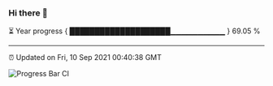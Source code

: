 ### Hi there 👋

⏳ Year progress { ████████████████████▁▁▁▁▁▁▁▁▁▁ } 69.05 %

---

⏰ Updated on Fri, 10 Sep 2021 00:40:38 GMT

![Progress Bar CI](https://github.com/liununu/liununu/workflows/Progress%20Bar%20CI/badge.svg)
